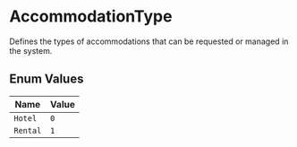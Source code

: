 # AccommodationType

Defines the types of accommodations that can be requested or managed in the system.

## Enum Values

| Name | Value |
|------|-------|
| `Hotel` | `0` |
| `Rental` | `1` |
